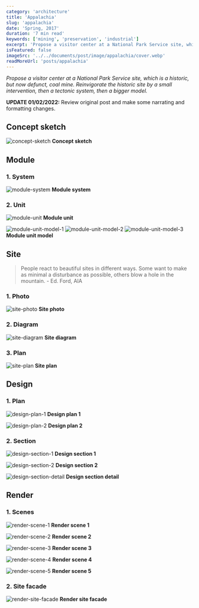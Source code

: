 ```yaml
---
category: 'architecture'
title: 'Appalachia'
slug: 'appalachia'
date: 'Spring, 2017'
duration: '7 min read'
keywords: ['mining', 'preservation', 'industrial']
excerpt: 'Propose a visitor center at a National Park Service site, which is a historic, but now defunct, coal mine. Reinvigorate the historic site by a small intervention, then a tectonic system, then a bigger model.'
isFeatured: false
imageSrc: '../../documents/post/image/appalachia/cover.webp'
readMoreUrl: 'posts/appalachia'
---
```


_Propose a visitor center at a National Park Service site, which is a historic, but now defunct, coal mine. Reinvigorate the historic site by a small intervention, then a tectonic system, then a bigger model._

**UPDATE 01/02/2022:** Review original post and make some narrating and formatting changes.

## Concept sketch

![concept-sketch](../../documents/post/image/appalachia/concept-sketch.webp)
**Concept sketch**

## Module

### 1. System

![module-system](../../documents/post/image/appalachia/module-system.webp)
**Module system**

### 2. Unit

![module-unit](../../documents/post/image/appalachia/module-unit.webp)
**Module unit**

![module-unit-model-1](../../documents/post/image/appalachia/module-unit-model-1.webp)
![module-unit-model-2](../../documents/post/image/appalachia/module-unit-model-2.webp)
![module-unit-model-3](../../documents/post/image/appalachia/module-unit-model-3.webp)
**Module unit model**

## Site

> People react to beautiful sites in different ways. Some want to make as minimal a disturbance as possible, others blow a hole in the mountain. - Ed. Ford, AIA

### 1. Photo

![site-photo](../../documents/post/image/appalachia/site-photo.webp)
**Site photo**

### 2. Diagram

![site-diagram](../../documents/post/image/appalachia/site-diagram.webp)
**Site diagram**

### 3. Plan

![site-plan](../../documents/post/image/appalachia/site-plan.webp)
**Site plan**

## Design

### 1. Plan

![design-plan-1](../../documents/post/image/appalachia/design-plan-1.webp)
**Design plan 1**

![design-plan-2](../../documents/post/image/appalachia/design-plan-2.webp)
**Design plan 2**

### 2. Section

![design-section-1](../../documents/post/image/appalachia/design-section-1.webp)
**Design section 1**

![design-section-2](../../documents/post/image/appalachia/design-section-2.webp)
**Design section 2**

![design-section-detail](../../documents/post/image/appalachia/design-section-detail.webp)
**Design section detail**

## Render

### 1. Scenes

![render-scene-1](../../documents/post/image/appalachia/render-scene-1.webp)
**Render scene 1**

![render-scene-2](../../documents/post/image/appalachia/render-scene-2.webp)
**Render scene 2**

![render-scene-3](../../documents/post/image/appalachia/render-scene-3.webp)
**Render scene 3**

![render-scene-4](../../documents/post/image/appalachia/render-scene-4.webp)
**Render scene 4**

![render-scene-5](../../documents/post/image/appalachia/render-scene-5.webp)
**Render scene 5**

### 2. Site facade

![render-site-facade](../../documents/post/image/appalachia/render-site-facade.webp)
**Render site facade**

